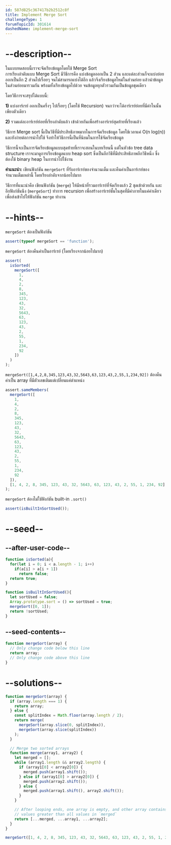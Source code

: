 ```yaml
---
id: 587d825c367417b2b2512c8f
title: Implement Merge Sort
challengeType: 1
forumTopicId: 301614
dashedName: implement-merge-sort
---
```


# --description--

ในแบบทดสอบนี้เราจะจัดเรียงข้อมูลโดยใช้ Merge Sort  
การเรียงลำดับแบบ Merge Sort มีวิธีการคือ แบ่งข้อมูลออกเป็น 2 ส่วน และแต่ละส่วนก็จะแบ่งย่อยออกเป็นอีก 2 ส่วนไปเรื่อยๆ จนไม่สามารถแบ่งได้อีก
แล้วจึงเรียงข้อมูลใหม่ในส่วนย่อย แล้วนำข้อมูลในส่วนย่อยมารวมกัน พร้อมทั้งเรียงข้อมูลไปด้วย จนข้อมูลทุกตัวรวมกันเป็นข้อมูลชุดเดียว

โดยวิธีการจะสรุปได้แบบนี้:

**1)** แบ่งอาร์เรย์ ออกเป็นครึ่งๆ ไปเรื่อยๆ (โดยใช้ Recursion) จนกว่าจะได้อาร์เรย์ย่อยที่มีค่าในนั้นเพียงตัวเดียว

**2)** รวมแต่ละอาร์เรย์ย่อยที่เรียงลำดับแล้ว เข้าด้วยกันเพื่อสร้างอาร์เรย์สุดท้ายที่เรียงแล้ว

วิธีการ Merge sort นี้เป็นวิธีที่มีประสิทธิภาพมากในการจัดเรียงข้อมูล โดยใช้เวลาแค่ O(n log(n)) และยังง่ายต่อการนำไปใช้ จึงทำให้วิธีการนี้เป็นที่นิยมในการใช้จัดเรียงข้อมูล

วิธีการนี้จะเป็นการจัดเรียงข้อมูลแบบสุดท้ายที่เราจะสอนในบทเรียนนี้ แต่ในหัวข้อ tree data structure เราจะมาดูการเรียงข้อมูลแบบ heap sort ซึ่งเป็นอีกวิธีที่มีประสิทธิภาพอีกวิธีหนึ่ง ซึ่งต้องใช้ binary heap ในการนำไปใช้งาน

**คำแนะนำ:** เขียนฟังก์ชัน `mergeSort` ที่รับอาร์เรย์ของจำนวนเต็ม และคืนค่าเป็นอาร์เรย์ของจำนวนเต็มเหล่านี้ โดยเรียงลำดับจากน้อยไปมาก

วิธีการที่แนะนำคือ เขียนฟังก์ชัน (`merge`) ให้มีหน้าที่รวมอาร์เรย์ที่จัดเรียงแล้ว 2 ชุดเข้าด้วยกัน และอีกฟังก์ชันนึง (`mergeSort`) ทำการ recursion เพื่อสร้างอาร์เรย์ชั้นในสุดที่มีค่าภายในแค่ค่าเดียวเพื่อส่งเข้าไปให้ฟังก์ชัน `merge` ทำงาน


# --hints--

`mergeSort` ต้องเป็นฟังก์ชัน

```js
assert(typeof mergeSort == 'function');
```

`mergeSort` ต้องคืนค่าเป็นอาร์เรย์ (โดยเรียงจากน้อยไปมาก)

```js
assert(
  isSorted(
    mergeSort([
      1,
      4,
      2,
      8,
      345,
      123,
      43,
      32,
      5643,
      63,
      123,
      43,
      2,
      55,
      1,
      234,
      92
    ])
  )
);
```

`mergeSort([1,4,2,8,345,123,43,32,5643,63,123,43,2,55,1,234,92])` ต้องคืนค่าเป็น array ที่มีตัวเลขเติมแต่เปลี่ยนแค่ตำแหน่ง

```js
assert.sameMembers(
  mergeSort([
    1,
    4,
    2,
    8,
    345,
    123,
    43,
    32,
    5643,
    63,
    123,
    43,
    2,
    55,
    1,
    234,
    92
  ]),
  [1, 4, 2, 8, 345, 123, 43, 32, 5643, 63, 123, 43, 2, 55, 1, 234, 92]
);
```

`mergeSort` ต้องไม่ใช้ฟังก์ชัน built-in `.sort()`

```js
assert(isBuiltInSortUsed());
```

# --seed--

## --after-user-code--

```js
function isSorted(a){
  for(let i = 0; i < a.length - 1; i++)
    if(a[i] > a[i + 1])
      return false;
  return true;
}

function isBuiltInSortUsed(){
  let sortUsed = false;
  Array.prototype.sort = () => sortUsed = true;
  mergeSort([0, 1]);
  return !sortUsed;
}
```

## --seed-contents--

```js
function mergeSort(array) {
  // Only change code below this line
  return array;
  // Only change code above this line
}
```

# --solutions--

```js
function mergeSort(array) {
  if (array.length === 1) {
    return array;
  } else {
    const splitIndex = Math.floor(array.length / 2);
    return merge(
      mergeSort(array.slice(0, splitIndex)),
      mergeSort(array.slice(splitIndex))
    );
  }

  // Merge two sorted arrays
  function merge(array1, array2) {
    let merged = [];
    while (array1.length && array2.length) {
      if (array1[0] < array2[0]) {
        merged.push(array1.shift());
      } else if (array1[0] > array2[0]) {
        merged.push(array2.shift());
      } else {
        merged.push(array1.shift(), array2.shift());
      }
    }

    // After looping ends, one array is empty, and other array contains only
    // values greater than all values in `merged`
    return [...merged, ...array1, ...array2];
  }
}

mergeSort([1, 4, 2, 8, 345, 123, 43, 32, 5643, 63, 123, 43, 2, 55, 1, 234, 92]);
```
